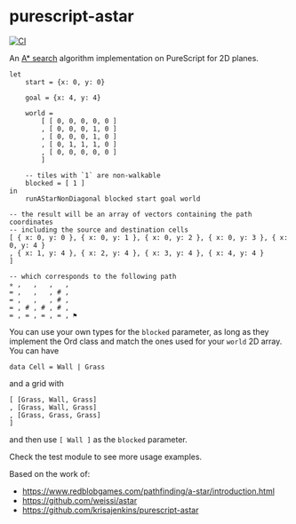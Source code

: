 # purescript-astar

[![CI](https://github.com/lfarroco/purescript-astar/actions/workflows/blank.yml/badge.svg)](https://github.com/lfarroco/purescript-astar/actions/workflows/blank.yml)

An [A\* search](https://en.wikipedia.org/wiki/A*_search_algorithm) algorithm implementation on PureScript for 2D planes.

```
let
    start = {x: 0, y: 0}

    goal = {x: 4, y: 4}

    world =
        [ [ 0, 0, 0, 0, 0 ]
        , [ 0, 0, 0, 1, 0 ]
        , [ 0, 0, 0, 1, 0 ]
        , [ 0, 1, 1, 1, 0 ]
        , [ 0, 0, 0, 0, 0 ]
        ]

    -- tiles with `1` are non-walkable
    blocked = [ 1 ]
in
    runAStarNonDiagonal blocked start goal world

-- the result will be an array of vectors containing the path coordinates
-- including the source and destination cells
[ { x: 0, y: 0 }, { x: 0, y: 1 }, { x: 0, y: 2 }, { x: 0, y: 3 }, { x: 0, y: 4 }
, { x: 1, y: 4 }, { x: 2, y: 4 }, { x: 3, y: 4 }, { x: 4, y: 4 }
]

-- which corresponds to the following path
✯ ,   ,   ,   ,
= ,   ,   , # ,
= ,   ,   , # ,
= , # , # , # ,
= , = , = , = , ⚑
```

You can use your own types for the `blocked` parameter, as long as they implement
the Ord class and match the ones used for your `world` 2D array.
You can have

```
data Cell = Wall | Grass
```

and a grid with

```
[ [Grass, Wall, Grass]
, [Grass, Wall, Grass]
, [Grass, Grass, Grass]
]
```

and then use `[ Wall ]` as the `blocked` parameter.

Check the test module to see more usage examples.

Based on the work of:

- https://www.redblobgames.com/pathfinding/a-star/introduction.html
- https://github.com/weissi/astar
- https://github.com/krisajenkins/purescript-astar
